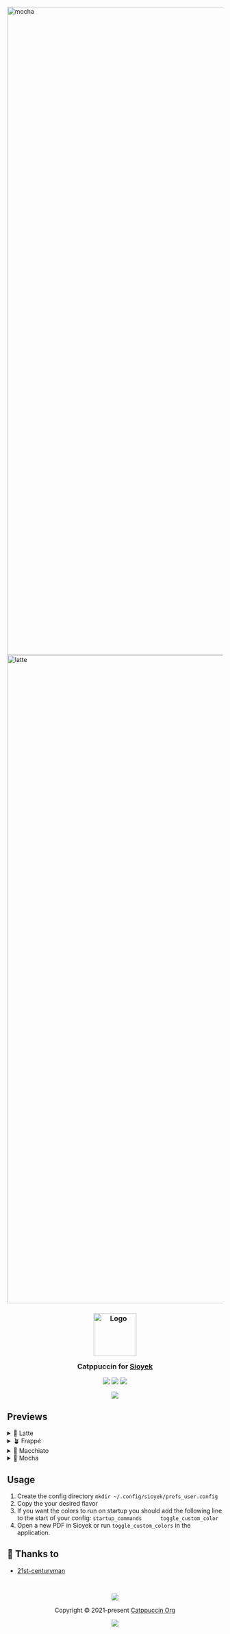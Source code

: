<img width="1512" alt="mocha" src="https://github.com/21st-centuryman/Sioyek/assets/60197499/8b12f4a8-70fc-48f1-a43b-ab3a6b7d9ce4"><img width="1512" alt="latte" src="https://github.com/21st-centuryman/Sioyek/assets/60197499/fefeded6-8fe2-4934-8ad3-a292e3c591cb"><h3 align="center">
	<img src="https://raw.githubusercontent.com/catppuccin/catppuccin/main/assets/logos/exports/1544x1544_circle.png" width="100" alt="Logo"/><br/>
	<img src="https://raw.githubusercontent.com/catppuccin/catppuccin/main/assets/misc/transparent.png" height="30" width="0px"/>
	Catppuccin for <a href="https://sioyek.info/">Sioyek</a>
	<img src="https://raw.githubusercontent.com/catppuccin/catppuccin/main/assets/misc/transparent.png" height="30" width="0px"/>
</h3>

<p align="center">
	<a href="https://github.com/catppuccin/sioyek/stargazers"><img src="https://img.shields.io/github/stars/catppuccin/sioyek?colorA=363a4f&colorB=b7bdf8&style=for-the-badge"></a>
	<a href="https://github.com/catppuccin/sioyek/issues"><img src="https://img.shields.io/github/issues/catppuccin/sioyek?colorA=363a4f&colorB=f5a97f&style=for-the-badge"></a>
	<a href="https://github.com/catppuccin/sioyek/contributors"><img src="https://img.shields.io/github/contributors/catppuccin/sioyek?colorA=363a4f&colorB=a6da95&style=for-the-badge"></a>
</p>

<p align="center">
	<img src="https://raw.githubusercontent.com/catppuccin/catppuccin/main/assets/previews/preview.webp"/>
</p>

## Previews

<details>
<summary>🌻 Latte</summary>
<img src="https://github.com/21st-centuryman/Sioyek/assets/60197499/bde2a86d-2b9b-47d8-859c-b02388c59d9"/>
</details>
<details>
<summary>🪴 Frappé</summary>
<img src="https://github.com/21st-centuryman/Sioyek/assets/60197499/faf4e76f-58b4-49cc-80d0-0b1384b7ecac"/>
</details>
<details>
<summary>🌺 Macchiato</summary>
<img src="https://github.com/21st-centuryman/Sioyek/assets/60197499/b5b5f91a-2373-47b7-9dc2-b21938e2fd21"/>
</details>
<details>
<summary>🌿 Mocha</summary>
<img src="https://github.com/21st-centuryman/Sioyek/assets/60197499/4875374b-43b5-4222-bd32-06f24f56b447"/>
</details>





## Usage

1. Create the config directory ```mkdir ~/.config/sioyek/prefs_user.config```
2. Copy the your desired flavor
3. If you want the colors to run on startup you should add the following line to the start of your config: ```startup_commands		toggle_custom_color```
4. Open a new PDF in Sioyek or run ```toggle_custom_colors``` in the application.

## 💝 Thanks to

- [21st-centuryman](https://github.com/21st-centuryman)

&nbsp;

<p align="center">
	<img src="https://raw.githubusercontent.com/catppuccin/catppuccin/main/assets/footers/gray0_ctp_on_line.svg?sanitize=true" />
</p>

<p align="center">
	Copyright &copy; 2021-present <a href="https://github.com/catppuccin" target="_blank">Catppuccin Org</a>
</p>

<p align="center">
	<a href="https://github.com/catppuccin/catppuccin/blob/main/LICENSE"><img src="https://img.shields.io/static/v1.svg?style=for-the-badge&label=License&message=MIT&logoColor=d9e0ee&colorA=363a4f&colorB=b7bdf8"/></a>
</p>
